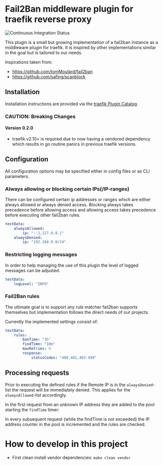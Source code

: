 # Fail2Ban middleware plugin for traefik reverse proxy

![Continuous Integration Status](https://github.com/juitde/traefik-plugin-fail2ban/actions/workflows/ci.yml/badge.svg?branch=main)

This plugin is a small but growing implementation of a fail2ban instance as a middleware plugin for traefik. It is
inspired by other implementations similar in the goal but is tailored to our needs.

Inspirations taken from:
- https://github.com/tomMoulard/fail2ban
- https://github.com/safing/scanblock

## Installation

Installation instructions are provided via the [traefik Plugin Catalog](https://plugins.traefik.io/plugins/).

### CAUTION: Breaking Changes

#### Version 0.2.0

- traefik v2.10+ is required due to now having a vendored dependency which results
  in go routine panics in previous traefik versions.

## Configuration

All configuration options may be specified either in config files or as CLI parameters.

### Always allowing or blocking certain IPs(/IP-ranges)

There can be configured certain ip addresses or ranges which are either always allowed or always denied access.
Blocking always takes precedence before allowing access and allowing access takes precedence before executing other
fail2ban rules.

```yaml
testData:
    alwaysAllowed:
        ip: "::1,127.0.0.1"
    alwaysDenied:
        ip: "192.168.0.0/24"
```

### Restricting logging messages

In order to help managing the use of this plugin the level of logged messages can be adjusted.

```yaml
testData:
    logLevel: "INFO"
```

### Fail2Ban rules

The ultimate goal is to support any rule matcher fail2ban supports themselves but implementation follows the direct
needs of our projects.

Currently the implemented settings consist of:

```yaml
testData:
    rules:
        banTime: "3h"
        findTime: "10m"
        maxRetries: 4
        response:
            statusCodes: "400,401,403-499"
```

## Processing requests

Prior to executing the defined rules if the Remote IP is in the `alwaysDenied`-list the request will be immediately
denied. This applies for the `alwaysAllowed`-list accordingly.

In the first request from an unknown IP address they are added to the pool starting the `findTime` timer:

In every subsequent request (while the findTime is not exceeded) the IP address counter in the pool is incremented
and the rules are checked.

# How to develop in this project

- First clean install vendor dependencies: `make clean vendor`
